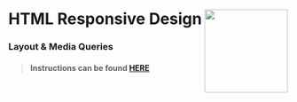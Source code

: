 # HTML Responsive Design <img align="right" src="https://github.com/Learning-Fuze/prototypes_C8/blob/assets/assets/images/logos/LF_LOGO.png?raw=true" width="150">
### Layout & Media Queries

>#### Instructions can be found <a href="http://learning-fuze.github.io/prototypes_C8/#/HTML-Responsive-Design" target="_blank">HERE</a>
